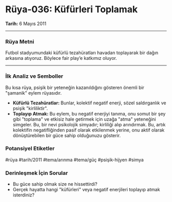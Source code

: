 # Rüya-036: Küfürleri Toplamak
**Tarih:** 6 Mayıs 2011

---
### Rüya Metni

Futbol stadyumundaki küfürlü tezahüratları havadan toplayarak bir dağın arkasına atıyoruz. Böylece fair play’e katkımız oluyor.

---
### İlk Analiz ve Semboller

Bu kısa rüya, psişik bir yeteneğin kazanıldığını gösteren önemli bir "şamanik" eylem rüyasıdır.

* **Küfürlü Tezahüratlar:** Bunlar, kolektif negatif enerji, sözel saldırganlık ve psişik "kirliliktir".
* **Toplayıp Atmak:** Bu eylem, bu negatif enerjiyi tanıma, onu somut bir şey gibi "toplama" ve etkisiz hale getirmek için uzağa "atma" yeteneğini simgeler. Bu, bir nevi psikolojik simyadır; kirliliği alıp arındırmak. Bu, artık kolektifin negatifliğinden pasif olarak etkilenmek yerine, onu aktif olarak dönüştürebilen bir güce sahip olduğunuzu gösterir.

### Potansiyel Etiketler
#rüya #tarih/2011 #tema/arınma #tema/güç #psişik-hijyen #simya

### Derinleşmek İçin Sorular
* Bu güce sahip olmak size ne hissettirdi?
* Gerçek hayatta hangi "küfürleri" veya negatif enerjileri toplayıp atmak isterdiniz?
